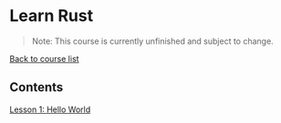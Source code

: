 # Learn Rust

> Note: This course is currently unfinished and subject to change.

[Back to course list](../README.md)

## Contents

[Lesson 1: Hello World](01-HelloWorld.md)
